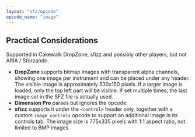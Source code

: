 ```yaml
---
layout: "sfz/opcode"
opcode_name: "image"
---
```

## Practical Considerations

Supported in Cakewalk DropZone, sfizz and possibly other players,
but not ARIA / Sforzando.

- **DropZone** supports bitmap images with transparent alpha channels,
showing one image per instrument and can be placed under any header.
The visible image is approximately 530x150 pixels. If a larger image is loaded,
only the top left part will be visible.
If set multiple times, the last image set in the SFZ file is actually used.
- **Dimension Pro** parses but ignores the opcode.
- **sfizz** supports it under the `<control>` header only,
together with a custom `image_controls` opcode to support an additional image
in its controls tab.
The image size is 775x335 pixels with 1:1 aspect ratio, not limited to BMP images.
